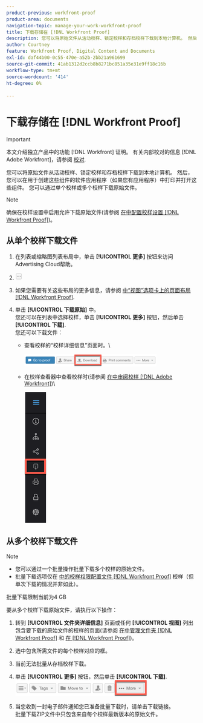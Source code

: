 ```yaml
---
product-previous: workfront-proof
product-area: documents
navigation-topic: manage-your-work-workfront-proof
title: 下载存储在 [!DNL Workfront Proof]
description: 您可以将原始文件从活动校样、锁定校样和存档校样下载到本地计算机。 然后，您可以在用于创建这些组件的软件应用程序（如果您有应用程序）中打印并打开这些组件。 您可以通过单个校样或多个校样下载原始文件。
author: Courtney
feature: Workfront Proof, Digital Content and Documents
exl-id: daf44b00-0c55-470e-a52b-2bb21a961699
source-git-commit: 41ab1312d2ccb8b8271bc851a35e31e9ff18c16b
workflow-type: tm+mt
source-wordcount: '414'
ht-degree: 0%

---
```


# 下载存储在 [!DNL Workfront Proof]

>[!IMPORTANT]
>
>本文介绍独立产品中的功能 [!DNL Workfront] 证明。 有关内部校对的信息 [!DNL Adobe Workfront]，请参阅 [校对](../../../review-and-approve-work/proofing/proofing.md).

您可以将原始文件从活动校样、锁定校样和存档校样下载到本地计算机。 然后，您可以在用于创建这些组件的软件应用程序（如果您有应用程序）中打印并打开这些组件。 您可以通过单个校样或多个校样下载原始文件。

>[!NOTE]
>
>确保在校样设置中启用允许下载原始文件(请参阅 [在中配置校样设置 [!DNL Workfront Proof]](../../../workfront-proof/wp-work-proofsfiles/manage-your-work/configure-proof-settings.md))。

## 从单个校样下载文件

1. 在列表或缩略图列表布局中，单击 **[!UICONTROL 更多]** 按钮来访问Advertising Cloud帮助。
1. ![More_button_small.png](assets/more-button-small.png)

1. 如果您需要有关这些布局的更多信息，请参阅 [中“视图”选项卡上的页面布局 [!DNL Workfront Proof]](../../../workfront-proof/wp-work-proofsfiles/basic-features/page-layout-view.md).
1. 单击 **[!UICONTROL 下载原始]** 中。\
   您还可以在列表中选择校样，单击 **[!UICONTROL 更多]** 按钮，然后单击 **[!UICONTROL 下载]**.\
   您还可以下载文件：

   * 查看校样的“校样详细信息”页面时。\

      ![Download_btn_in_Proof_Details.png](assets/download-btn-in-proof-details-350x32.png)

   * 在校样查看器中查看校样时(请参阅 [在中审阅校样 [!DNL Adobe Workfront]](../../../review-and-approve-work/proofing/reviewing-proofs-within-workfront/review-proofs-in-wf.md))\

      ![download_proof_btn_in_viewer.png](assets/download-proof-btn-in-viewer.png)

## 从多个校样下载文件

>[!NOTE]
>
>* 您可以通过一个批量操作批量下载多个校样的原始文件。
>* 批量下载选项仅在 [中的校样权限配置文件 [!DNL Workfront Proof]](../../../workfront-proof/wp-acct-admin/account-settings/proof-perm-profiles-in-wp.md) 校样（但单次下载的情况并非如此）。
>




批量下载限制当前为4 GB

要从多个校样下载原始文件，请执行以下操作：

1. 转到 **[!UICONTROL 文件夹详细信息]** 页面或任何 **[!UICONTROL 视图]** 列出包含要下载的原始文件的校样的页面(请参阅 [在中管理文件夹 [!DNL Workfront Proof]](../../../workfront-proof/wp-work-proofsfiles/organize-your-work/manage-folders.md) 和 [在 [!DNL Workfront Proof]](../../../workfront-proof/wp-work-proofsfiles/manage-your-work/manage-items-on-views-page.md))。

1. 选中包含所需文件的每个校样对应的框。
1. 当前无法批量从存档校样下载。
1. 单击 **[!UICONTROL 更多]** 按钮，然后单击 **[!UICONTROL 下载]**.\
   ![More_button_above_lists.png](assets/more-button-above-lists-350x42.png)

1. 当您收到一封电子邮件通知您已准备批量下载时，请单击下载链接。\
   批量下载ZIP文件中只包含来自每个校样最新版本的原始文件。
